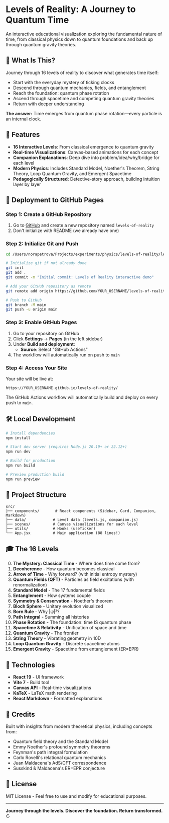 # Levels of Reality: A Journey to Quantum Time

An interactive educational visualization exploring the fundamental nature of time, from classical physics down to quantum foundations and back up through quantum gravity theories.

## 🌌 What Is This?

Journey through 16 levels of reality to discover what generates time itself:
- Start with the everyday mystery of ticking clocks
- Descend through quantum mechanics, fields, and entanglement
- Reach the foundation: quantum phase rotation
- Ascend through spacetime and competing quantum gravity theories
- Return with deeper understanding

**The answer:** Time emerges from quantum phase rotation—every particle is an internal clock.

## 🎯 Features

- **16 Interactive Levels**: From classical emergence to quantum gravity
- **Real-time Visualizations**: Canvas-based animations for each concept
- **Companion Explanations**: Deep dive into problem/idea/why/bridge for each level
- **Modern Physics**: Includes Standard Model, Noether's Theorem, String Theory, Loop Quantum Gravity, and Emergent Spacetime
- **Pedagogically Structured**: Detective-story approach, building intuition layer by layer

## 🚀 Deployment to GitHub Pages

### Step 1: Create a GitHub Repository

1. Go to [GitHub](https://github.com) and create a new repository named `levels-of-reality`
2. Don't initialize with README (we already have one)

### Step 2: Initialize Git and Push

```bash
cd /Users/norapetrova/Projects/experiments/physics/levels-of-reality/levels-of-reality

# Initialize git if not already done
git init
git add .
git commit -m "Initial commit: Levels of Reality interactive demo"

# Add your GitHub repository as remote
git remote add origin https://github.com/YOUR_USERNAME/levels-of-reality.git

# Push to GitHub
git branch -M main
git push -u origin main
```

### Step 3: Enable GitHub Pages

1. Go to your repository on GitHub
2. Click **Settings** → **Pages** (in the left sidebar)
3. Under **Build and deployment**:
   - **Source**: Select "GitHub Actions"
4. The workflow will automatically run on push to `main`

### Step 4: Access Your Site

Your site will be live at:
```
https://YOUR_USERNAME.github.io/levels-of-reality/
```

The GitHub Actions workflow will automatically build and deploy on every push to `main`.

## 🛠️ Local Development

```bash
# Install dependencies
npm install

# Start dev server (requires Node.js 20.19+ or 22.12+)
npm run dev

# Build for production
npm run build

# Preview production build
npm run preview
```

## 📁 Project Structure

```
src/
├── components/       # React components (Sidebar, Card, Companion, Markdown)
├── data/            # Level data (levels.js, companion.js)
├── scenes/          # Canvas visualizations for each level
├── utils/           # Hooks (useTicker)
└── App.jsx          # Main application (88 lines!)
```

## 🎓 The 16 Levels

0. **The Mystery: Classical Time** - Where does time come from?
1. **Decoherence** - How quantum becomes classical
2. **Arrow of Time** - Why forward? (with initial entropy mystery)
3. **Quantum Fields (QFT)** - Particles as field excitations (with renormalization)
4. **Standard Model** - The 17 fundamental fields
5. **Entanglement** - How systems couple
6. **Symmetry & Conservation** - Noether's theorem
7. **Bloch Sphere** - Unitary evolution visualized
8. **Born Rule** - Why |ψ|²?
9. **Path Integral** - Summing all histories
10. **Phase Rotation** - The foundation: time IS quantum phase
11. **Spacetime & Relativity** - Unification of space and time
12. **Quantum Gravity** - The frontier
13. **String Theory** - Vibrating geometry in 10D
14. **Loop Quantum Gravity** - Discrete spacetime atoms
15. **Emergent Gravity** - Spacetime from entanglement (ER=EPR)

## 🧮 Technologies

- **React 19** - UI framework
- **Vite 7** - Build tool
- **Canvas API** - Real-time visualizations
- **KaTeX** - LaTeX math rendering
- **React Markdown** - Formatted explanations

## 📝 Credits

Built with insights from modern theoretical physics, including concepts from:
- Quantum field theory and the Standard Model
- Emmy Noether's profound symmetry theorems
- Feynman's path integral formulation
- Carlo Rovelli's relational quantum mechanics
- Juan Maldacena's AdS/CFT correspondence
- Susskind & Maldacena's ER=EPR conjecture

## 📄 License

MIT License - Feel free to use and modify for educational purposes.

---

**Journey through the levels. Discover the foundation. Return transformed.** ↻
